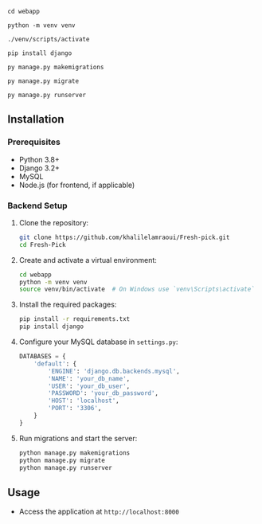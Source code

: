 `cd webapp`

`python -m venv venv`

`./venv/scripts/activate`

`pip install django`

`py manage.py makemigrations`

`py manage.py migrate`

`py manage.py runserver`

## Installation

### Prerequisites

- Python 3.8+
- Django 3.2+
- MySQL
- Node.js (for frontend, if applicable)

### Backend Setup

1. Clone the repository:

    ```bash
    git clone https://github.com/khalilelamraoui/Fresh-pick.git
    cd Fresh-Pick
    ```

2. Create and activate a virtual environment:

    ```bash
    cd webapp
    python -m venv venv
    source venv/bin/activate  # On Windows use `venv\Scripts\activate`
    ```

3. Install the required packages:

    ```bash
    pip install -r requirements.txt
    pip install django
    ```

4. Configure your MySQL database in `settings.py`:

    ```python
    DATABASES = {
        'default': {
            'ENGINE': 'django.db.backends.mysql',
            'NAME': 'your_db_name',
            'USER': 'your_db_user',
            'PASSWORD': 'your_db_password',
            'HOST': 'localhost',
            'PORT': '3306',
        }
    }
    ```

5. Run migrations and start the server:

    ```bash
    python manage.py makemigrations
    python manage.py migrate
    python manage.py runserver
    ```


## Usage

- Access the application at `http://localhost:8000`
